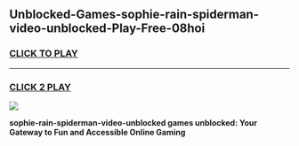
## Unblocked-Games-sophie-rain-spiderman-video-unblocked-Play-Free-08hoi
<h3>
<a href="https://premium76.site?title=sophie-rain-spiderman-video-unblocked&ref=12A">CLICK TO PLAY</a></h3>
<hr>

<h3>
<a href="https://premium76.site?title=sophie-rain-spiderman-video-unblocked&ref=12A">CLICK 2 PLAY</a>
  
</h3>

<a href="https://premium76.site?title=sophie-rain-spiderman-video-unblocked&ref=12A"><img src="https://clearcache.store/games.png"></a>


**sophie-rain-spiderman-video-unblocked games unblocked: Your Gateway to Fun and Accessible Online Gaming**
